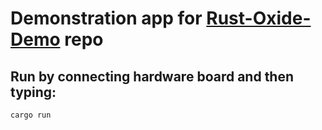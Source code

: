 # Demonstration app for [Rust-Oxide-Demo](https://github.com/ivan95603/Rust-Oxide-Demo) repo
## Run by connecting hardware board and then typing:
    cargo run